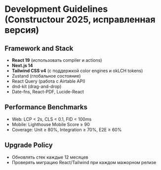 # Development Guidelines (Constructour 2025, исправленная версия)

## Framework and Stack
- **React 19** (использовать compiler и actions)
- **Next.js 14**
- **Tailwind CSS v4** (с поддержкой color engines и okLCH tokens)
- Zustand (глобальное состояние)
- React Query (работа с Airtable API)
- dnd-kit (drag-and-drop)
- Date-fns, React-PDF, Lucide-React

## Performance Benchmarks
- Web: LCP < 2s, CLS < 0.1, FID < 100ms
- Mobile: Lighthouse Mobile Score ≥ 90
- Coverage: Unit ≥ 80%, Integration ≥ 70%, E2E ≥ 60%

## Upgrade Policy
- Обновлять стек каждые 12 месяцев
- Проверять миграцию React/Tailwind при каждом мажорном релизе